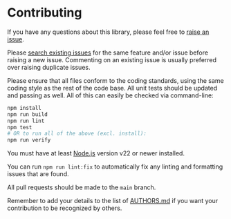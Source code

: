 # Contributing

If you have any questions about this library, please feel free to
[raise an issue](https://github.com/neocotic/properties-store/issues/new).

Please [search existing issues](https://github.com/neocotic/properties-store/issues) for the same feature and/or issue
before raising a new issue. Commenting on an existing issue is usually preferred over raising duplicate issues.

Please ensure that all files conform to the coding standards, using the same coding style as the rest of the code base.
All unit tests should be updated and passing as well. All of this can easily be checked via command-line:

``` sh
npm install
npm run build
npm run lint
npm test
# OR to run all of the above (excl. install):
npm run verify
```

You must have at least [Node.js](https://nodejs.org) version v22 or newer installed.

You can run `npm run lint:fix` to automatically fix any linting and formatting issues that are found.

All pull requests should be made to the `main` branch.

Remember to add your details to the list of
[AUTHORS.md](https://github.com/neocotic/properties-store/blob/main/AUTHORS.md) if you want your contribution to be
recognized by others.
